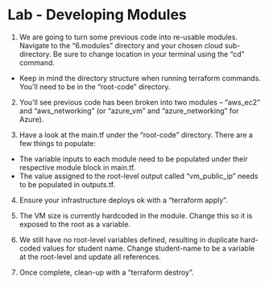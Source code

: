 # Lab - Developing Modules

1. We are going to turn some previous code into re-usable modules. Navigate to the “6.modules” directory and your chosen cloud sub-directory. Be sure to change location in your terminal using the “cd” command. 
  * Keep in mind the directory structure when running terraform commands. You’ll need to be in the “root-code” directory.

2. You’ll see previous code has been broken into two modules – “aws_ec2” and “aws_networking” (or “azure_vm” and “azure_networking” for Azure).

3. Have a look at the main.tf under the “root-code” directory. There are a few things to populate:
  * The variable inputs to each module need to be populated under their respective module block in main.tf.
  * The value assigned to the root-level output called “vm_public_ip” needs to be populated in outputs.tf.

4. Ensure your infrastructure deploys ok with a “terraform apply”.

5. The VM size is currently hardcoded in the module. Change this so it is exposed to the root as a variable.

6. We still have no root-level variables defined, resulting in duplicate hard-coded values for student name. Change student-name to be a variable at the root-level and update all references.

7. Once complete, clean-up with a “terraform destroy”.
